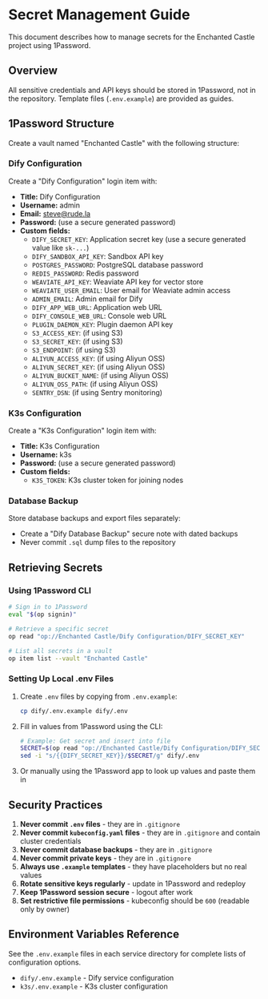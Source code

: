 # Secret Management Guide

This document describes how to manage secrets for the Enchanted Castle project using 1Password.

## Overview

All sensitive credentials and API keys should be stored in 1Password, not in the repository. Template files (`.env.example`) are provided as guides.

## 1Password Structure

Create a vault named "Enchanted Castle" with the following structure:

### Dify Configuration

Create a "Dify Configuration" login item with:

- **Title:** Dify Configuration
- **Username:** admin
- **Email:** steve@rude.la
- **Password:** (use a secure generated password)
- **Custom fields:**
  - `DIFY_SECRET_KEY`: Application secret key (use a secure generated value like `sk-...`)
  - `DIFY_SANDBOX_API_KEY`: Sandbox API key
  - `POSTGRES_PASSWORD`: PostgreSQL database password
  - `REDIS_PASSWORD`: Redis password
  - `WEAVIATE_API_KEY`: Weaviate API key for vector store
  - `WEAVIATE_USER_EMAIL`: User email for Weaviate admin access
  - `ADMIN_EMAIL`: Admin email for Dify
  - `DIFY_APP_WEB_URL`: Application web URL
  - `DIFY_CONSOLE_WEB_URL`: Console web URL
  - `PLUGIN_DAEMON_KEY`: Plugin daemon API key
  - `S3_ACCESS_KEY`: (if using S3)
  - `S3_SECRET_KEY`: (if using S3)
  - `S3_ENDPOINT`: (if using S3)
  - `ALIYUN_ACCESS_KEY`: (if using Aliyun OSS)
  - `ALIYUN_SECRET_KEY`: (if using Aliyun OSS)
  - `ALIYUN_BUCKET_NAME`: (if using Aliyun OSS)
  - `ALIYUN_OSS_PATH`: (if using Aliyun OSS)
  - `SENTRY_DSN`: (if using Sentry monitoring)

### K3s Configuration

Create a "K3s Configuration" login item with:

- **Title:** K3s Configuration
- **Username:** k3s
- **Password:** (use a secure generated password)
- **Custom fields:**
  - `K3S_TOKEN`: K3s cluster token for joining nodes

### Database Backup

Store database backups and export files separately:

- Create a "Dify Database Backup" secure note with dated backups
- Never commit `.sql` dump files to the repository

## Retrieving Secrets

### Using 1Password CLI

```bash
# Sign in to 1Password
eval "$(op signin)"

# Retrieve a specific secret
op read "op://Enchanted Castle/Dify Configuration/DIFY_SECRET_KEY"

# List all secrets in a vault
op item list --vault "Enchanted Castle"
```

### Setting Up Local .env Files

1. Create `.env` files by copying from `.env.example`:
   ```bash
   cp dify/.env.example dify/.env
   ```

2. Fill in values from 1Password using the CLI:
   ```bash
   # Example: Get secret and insert into file
   SECRET=$(op read "op://Enchanted Castle/Dify Configuration/DIFY_SECRET_KEY")
   sed -i "s/{{DIFY_SECRET_KEY}}/$SECRET/g" dify/.env
   ```

3. Or manually using the 1Password app to look up values and paste them in

## Security Practices

1. **Never commit `.env` files** - they are in `.gitignore`
2. **Never commit `kubeconfig.yaml` files** - they are in `.gitignore` and contain cluster credentials
3. **Never commit database backups** - they are in `.gitignore`
4. **Never commit private keys** - they are in `.gitignore`
5. **Always use `.example` templates** - they have placeholders but no real values
6. **Rotate sensitive keys regularly** - update in 1Password and redeploy
7. **Keep 1Password session secure** - logout after work
8. **Set restrictive file permissions** - kubeconfig should be `600` (readable only by owner)

## Environment Variables Reference

See the `.env.example` files in each service directory for complete lists of configuration options.

- `dify/.env.example` - Dify service configuration
- `k3s/.env.example` - K3s cluster configuration
